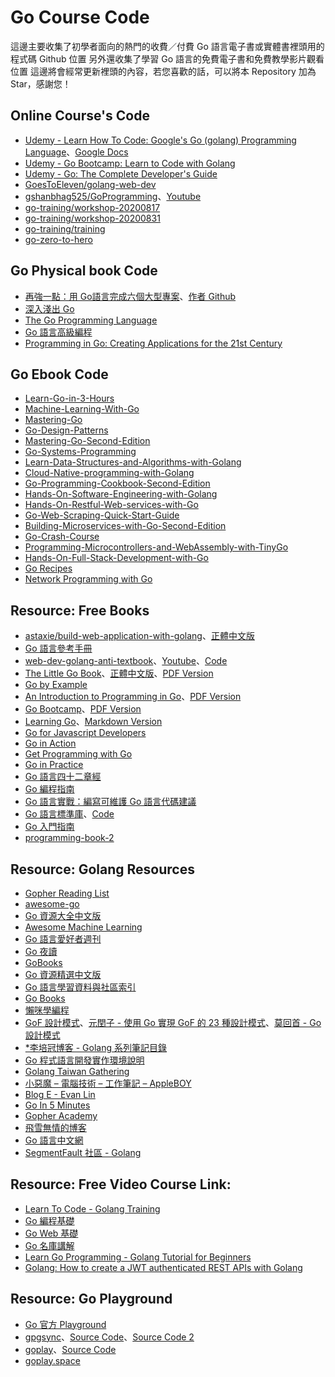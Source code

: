 # Go Course Code
 這邊主要收集了初學者面向的熱門的收費／付費 Go 語言電子書或實體書裡頭用的程式碼 Github 位置
 另外還收集了學習 Go 語言的免費電子書和免費教學影片觀看位置
 這邊將會經常更新裡頭的內容，若您喜歡的話，可以將本 Repository 加為 Star，感謝您！

## Online Course's Code
- [Udemy - Learn How To Code: Google's Go (golang) Programming Language](https://github.com/GoesToEleven/GolangTraining)、[Google Docs](https://docs.google.com/document/d/1ckYpi6hcRkaBUEk975f54oGsHYHu7GhzOk7-nOrkNxo/edit#)
- [Udemy - Go Bootcamp: Learn to Code with Golang](https://github.com/inancgumus/learngo)
- [Udemy - Go: The Complete Developer's Guide](https://github.com/StephenGrider/GoCasts)
- [GoesToEleven/golang-web-dev](https://github.com/GoesToEleven/golang-web-dev)
- [gshanbhag525/GoProgramming](https://github.com/gshanbhag525/GoProgramming)、[Youtube](https://www.youtube.com/channel/UCs6nmQViDpUw0nuIx9c_WvA)
- [go-training/workshop-20200817](https://github.com/go-training/workshop-20200817)
- [go-training/workshop-20200831](https://github.com/go-training/workshop-20200831)
- [go-training/training](https://github.com/go-training/training)
- [go-zero-to-hero](https://github.com/jensoncs/go-zero-to-hero)

## Go Physical book Code
- [再強一點：用 Go語言完成六個大型專案](https://github.com/go-programming-tour-book)、[作者 Github](https://github.com/eddycjy/)
- [深入淺出 Go](https://github.com/headfirstgo)
- [The Go Programming Language](https://github.com/adonovan/gopl.io/)
- [Go 語言高級編程](https://github.com/chai2010/advanced-go-programming-book)
- [Programming in Go: Creating Applications for the 21st Century](https://github.com/misheska/goeg)

## Go Ebook Code
- [Learn-Go-in-3-Hours](https://github.com/PacktPublishing/Learn-Go-in-3-Hours)
- [Machine-Learning-With-Go](https://github.com/PacktPublishing/Machine-Learning-With-Go)
- [Mastering-Go](https://github.com/PacktPublishing/Mastering-Go)
- [Go-Design-Patterns](https://github.com/PacktPublishing/Go-Design-Patterns)
- [Mastering-Go-Second-Edition](https://github.com/PacktPublishing/Mastering-Go-Second-Edition)
- [Go-Systems-Programming](https://github.com/PacktPublishing/Go-Systems-Programming)
- [Learn-Data-Structures-and-Algorithms-with-Golang](https://github.com/PacktPublishing/Learn-Data-Structures-and-Algorithms-with-Golang)
- [Cloud-Native-programming-with-Golang](https://github.com/PacktPublishing/Cloud-Native-programming-with-Golang)
- [Go-Programming-Cookbook-Second-Edition](https://github.com/PacktPublishing/Go-Programming-Cookbook-Second-Edition)
- [Hands-On-Software-Engineering-with-Golang](https://github.com/PacktPublishing/Hands-On-Software-Engineering-with-Golang)
- [Hands-On-Restful-Web-services-with-Go](https://github.com/PacktPublishing/Hands-On-Restful-Web-services-with-Go)
- [Go-Web-Scraping-Quick-Start-Guide](https://github.com/PacktPublishing/Go-Web-Scraping-Quick-Start-Guide)
- [Building-Microservices-with-Go-Second-Edition](https://github.com/PacktPublishing/Building-Microservices-with-Go-Second-Edition)
- [Go-Crash-Course](https://github.com/PacktPublishing/Go-Crash-Course)
- [Programming-Microcontrollers-and-WebAssembly-with-TinyGo](https://github.com/PacktPublishing/Programming-Microcontrollers-and-WebAssembly-with-TinyGo)
- [Hands-On-Full-Stack-Development-with-Go](https://github.com/PacktPublishing/Hands-On-Full-Stack-Development-with-Go)
- [Go Recipes](https://github.com/apress/go-recipes)
- [Network Programming with Go](https://github.com/apress/network-prog-with-go)

## Resource: Free Books
- [astaxie/build-web-application-with-golang](https://github.com/astaxie/build-web-application-with-golang)、[正體中文版](https://github.com/astaxie/build-web-application-with-golang/blob/master/zh-tw/preface.md)
- [Go 語言參考手冊](https://github.com/saberuster/Go-Language-Specification)
- [web-dev-golang-anti-textbook](https://github.com/thewhitetulip/web-dev-golang-anti-textbook/)、[Youtube](https://www.youtube.com/playlist?list=PL41psiCma00wgiTKkAZwJiwtLTdcyEyc4)、[Code](https://github.com/thewhitetulip/Tasks)
- [The Little Go Book](https://github.com/karlseguin/the-little-go-book)、[正體中文版](https://github.com/kevingo/the-little-go-book)、[PDF Version](https://www.openmymind.net/assets/go/go.pdf)
- [Go by Example](https://gobyexample.com/)
- [An Introduction to Programming in Go](http://www.golang-book.com/books/intro)、[PDF Version](http://www.golang-book.com/public/pdf/gobook.pdf)
- [Go Bootcamp](http://www.golangbootcamp.com/book)、[PDF Version](https://www.softcover.io/download/88e295ad/GoBootcamp/ebooks/GoBootcamp.pdf)
- [Learning Go](https://www.miek.nl/go/)、[Markdown Version](https://github.com/miekg/learninggo)
- [Go for Javascript Developers](https://github.com/pazams/go-for-javascript-developers)
- [Go in Action](https://www.manning.com/books/go-in-action#toc)
- [Get Programming with Go](https://www.manning.com/books/get-programming-with-go#toc)
- [Go in Practice](https://www.manning.com/books/go-in-practice#toc)
- [Go 語言四十二章經](https://github.com/ffhelicopter/Go42)
- [Go 編程指南](https://github.com/chai2010/go2-book)
- [Go 語言實戰：編寫可維護 Go 語言代碼建議](https://github.com/llitfkitfk/go-best-practice)
- [Go 語言標準庫](http://books.studygolang.com/The-Golang-Standard-Library-by-Example/)、[Code](https://github.com/polaris1119/The-Golang-Standard-Library-by-Example)
- [Go 入門指南](https://github.com/unknwon/the-way-to-go_ZH_CN)
- [programming-book-2](https://github.com/EvanLi/programming-book-2/tree/master/Go)

## Resource: Golang Resources
- [Gopher Reading List](https://github.com/enocom/gopher-reading-list)
- [awesome-go](https://github.com/avelino/awesome-go)
- [Go 資源大全中文版](https://github.com/jobbole/awesome-go-cn)
- [Awesome Machine Learning](https://github.com/josephmisiti/awesome-machine-learning#go)
- [Go 語言愛好者週刊](https://github.com/polaris1119/golangweekly)
- [Go 夜讀](https://github.com/talkgo/night)
- [GoBooks](https://github.com/dariubs/GoBooks)
- [Go 資源精選中文版](https://github.com/chai2010/awesome-go-zh)
- [Go 語言學習資料與社區索引](https://github.com/Unknwon/go-study-index)
- [Go Books](https://github.com/golang/go/wiki/Books)
- [懶咪學編程](https://c.lanmit.com/bianchengkaifa/go/)
- [GoF 設計模式](https://github.com/qiualiang/gof)、[元閏子 - 使用 Go 實現 GoF 的 23 種設計模式](https://www.zhihu.com/column/c_1179706510757838848)、[莫回首 - Go 設計模式](https://www.zhihu.com/column/mohuishou)
- [*李培冠博客 - Golang 系列筆記目錄](https://lpgit.com/p/115)
- [Go 程式語言開發實作環境說明](https://gist.github.com/doggy8088/622fe1d8901c646f97f8cb9901023e39?fbclid=IwAR0u02UlpoySOT55j-tC3Z0tCJyXi45WxkWpNKHWYBmRI-pIpcYIFKwOjx0)
- [Golang Taiwan Gathering](https://github.com/golangtw/GolangTaiwanGathering)
- [小惡魔 – 電腦技術 – 工作筆記 – AppleBOY](https://blog.wu-boy.com/)
- [Blog E - Evan Lin](http://www.evanlin.com/)
- [Go In 5 Minutes](https://www.goin5minutes.com/screencasts/)
- [Gopher Academy](https://www.youtube.com/c/GopherAcademy)
- [飛雪無情的博客](https://www.flysnow.org/)
- [Go 語言中文網](https://studygolang.com/)
- [SegmentFault 社區 - Golang](https://segmentfault.com/t/golang)

## Resource: Free Video Course Link:
- [Learn To Code - Golang Training](https://www.youtube.com/playlist?list=PLSak_q1UXfPrI6D67NF8ajfeJ6f7MH83S)
- [Go 編程基礎](https://github.com/Unknwon/go-fundamental-programming)
- [Go Web 基礎](https://github.com/Unknwon/go-web-foundation)
- [Go 名庫講解](https://github.com/Unknwon/go-rock-libraries-showcases)
- [Learn Go Programming - Golang Tutorial for Beginners](https://youtu.be/YS4e4q9oBaU)
- [Golang: How to create a JWT authenticated REST APIs with Golang](https://www.youtube.com/playlist?list=PLiCVMw2RdtGcZt0bTRHxxUyTbJ8JR_i7y)

## Resource: Go Playground
- [Go 官方 Playground](https://play.golang.org/)
- [gpgsync](https://gpgsync.herokuapp.com/)、[Source Code](https://github.com/syumai/gpgsync)、[Source Code 2](https://github.com/syumai/go-playground-custom)
- [goplay](https://goplay.tools/)、[Source Code](https://github.com/x1unix/go-playground)
- [goplay.space](https://goplay.space)
